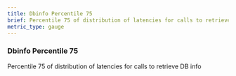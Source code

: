 ```yaml
---
title: Dbinfo Percentile 75
brief: Percentile 75 of distribution of latencies for calls to retrieve DB info
metric_type: gauge
---
```

### Dbinfo Percentile 75

Percentile 75 of distribution of latencies for calls to retrieve DB info